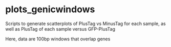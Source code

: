 # plots_genicwindows
Scripts to generate scatterplots of PlusTag vs MinusTag for each sample, as well as PlusTag of each sample versus GFP-PlusTag

Here, data are 100bp windows that overlap genes
